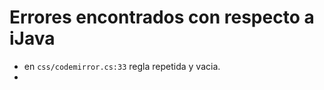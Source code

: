 Errores encontrados con respecto a iJava
========================================


* en `css/codemirror.cs:33` regla repetida y vacia.
*
